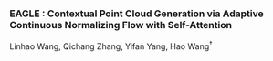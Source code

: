 ### EAGLE : Contextual Point Cloud Generation via Adaptive Continuous Normalizing Flow with Self-Attention
Linhao Wang, Qichang Zhang, Yifan Yang, Hao Wang$^\dag$
